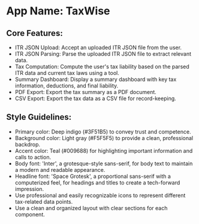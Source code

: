 # **App Name**: TaxWise

## Core Features:

- ITR JSON Upload: Accept an uploaded ITR JSON file from the user.
- ITR JSON Parsing: Parse the uploaded ITR JSON file to extract relevant data.
- Tax Computation: Compute the user's tax liability based on the parsed ITR data and current tax laws using a tool.
- Summary Dashboard: Display a summary dashboard with key tax information, deductions, and final liability.
- PDF Export: Export the tax summary as a PDF document.
- CSV Export: Export the tax data as a CSV file for record-keeping.

## Style Guidelines:

- Primary color: Deep indigo (#3F51B5) to convey trust and competence.
- Background color: Light gray (#F5F5F5) to provide a clean, professional backdrop.
- Accent color: Teal (#009688) for highlighting important information and calls to action.
- Body font: 'Inter', a grotesque-style sans-serif, for body text to maintain a modern and readable appearance.
- Headline font: 'Space Grotesk', a proportional sans-serif with a computerized feel, for headings and titles to create a tech-forward impression.
- Use professional and easily recognizable icons to represent different tax-related data points.
- Use a clean and organized layout with clear sections for each component.